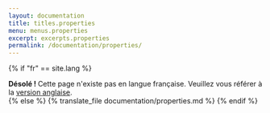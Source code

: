 ```yaml
---
layout: documentation
title: titles.properties
menu: menus.properties
excerpt: excerpts.properties  
permalink: /documentation/properties/
---
```



{% if "fr" == site.lang %}
<div class="alert alert-warning" role="alert">
<strong>Désolé ! </strong>Cette page n'existe pas en langue française. Veuillez vous référer à la <a href="{{ page.url }}"> version anglaise</a>.
</div>
{% else %}
  {% translate_file documentation/properties.md %}
{% endif %}
